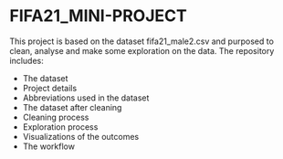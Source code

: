 # FIFA21_MINI-PROJECT
This project is based on the dataset fifa21_male2.csv and purposed to clean, analyse and make some exploration on the data.
The repository includes:
* The dataset
* Project details
* Abbreviations used in the dataset
* The dataset after cleaning
* Cleaning process
* Exploration process
* Visualizations of the outcomes
* The workflow
